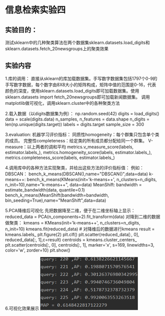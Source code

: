 # 信息检索实验四
## 实验目的：

测试sklearn中的几种聚类算法在两个数据集sklearn.datasets.load_digits和sklearn.datasets.fetch_20newsgroups上的聚类效果

## 实验内容
1.库的调用： 直接从sklearn的库加载数据集。手写数字数据集包括1797个0-9的手写数字数据，每个数字由8X8大小的矩阵构成，矩阵中值的范围是0-16，代表颜色的深度，使用sklearn.datasets.load_digits即可加载数据集。使用sklearn.datasets import fetch_20newsgroups即可加载新闻数据集。
调用matplotlib做可视化，调用sklearn.cluster中的各种聚类方法

2.载入数据（以digits数据集为例）：
np.random.seed(42)
digits = load_digits()
data = scale(digits.data)
n_samples, n_features = data.shape
n_digits = len(np.unique(digits.target))
labels = digits.target
sample_size = 300

3.evaluation:
机器学习评价指标：
同质性homogeneity：每个群集只包含单个类的成员。 
完整性completeness：给定类的所有成员都分配给同一个群集。
V-measure：以上两者的调和平均
metrics.v_measure_score(labels, estimator.labels_),
metrics.homogeneity_score(labels, estimator.labels_),
metrics.completeness_score(labels, estimator.labels_)

4.调用库中的各种方法实现聚类，并给出这些方法的评价指标值：
例如：
DBSCAN： bench_k_means(DBSCAN(),name="DBSCAN()",data=data)
k-means++:  bench_k_means(KMeans(init='k-means++', n_clusters=n_digits, n_init=10),name="k-means++", data=data)
MeanShift:
bandwidth = estimate_bandwidth(data, quantile=0.1)
bench_k_means(MeanShift(bandwidth=bandwidth, bin_seeding=True),name="MeanShift",data=data)

5.PCA降维后可视化
先把数据降至二维，便于在二维坐标轴上显示：reduced_data = PCA(n_components=2).fit_transform(data)
对降到二维的数据做聚类：
kmeans = KMeans(init='k-means++', n_clusters=n_digits, n_init=10)
kmeans.fit(reduced_data)  # 对降维后的数据进行kmeans
result = kmeans.labels_
plt.figure(2)
plt.clf()
plt.scatter(reduced_data[:, 0], reduced_data[:, 1],c=result)
centroids = kmeans.cluster_centers_
plt.scatter(centroids[:, 0], centroids[:, 1],
            marker='x', s=169, linewidths=3,
            color='w', zorder=10)
plt.show()

6.可视化效果展示
![查询结果](https://github.com/479136200/IR-experiments/blob/master/images/picturemap.png)


